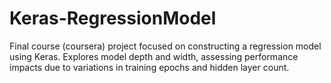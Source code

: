 # Keras-RegressionModel
Final course (coursera) project focused on constructing a regression model using Keras. Explores model depth and width, assessing performance impacts due to variations in training epochs and hidden layer count.
